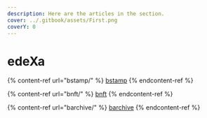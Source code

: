 ```yaml
---
description: Here are the articles in the section.
cover: ../.gitbook/assets/First.png
coverY: 0
---
```


# edeXa

{% content-ref url="bstamp/" %}
[bstamp](bstamp/)
{% endcontent-ref %}

{% content-ref url="bnft/" %}
[bnft](bnft/)
{% endcontent-ref %}

{% content-ref url="barchive/" %}
[barchive](barchive/)
{% endcontent-ref %}
